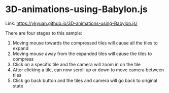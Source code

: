 # 3D-animations-using-Babylon.js


Link:  https://ykyuan.github.io/3D-animations-using-Babylon.js/

There are four stages to this sample:
1. Moving mouse towards the compressed tiles will cause all the tiles to expand
2. Moving mouse away from the expanded tiles will cause the tiles to compress
3. Click on a specific tile and the camera will zoom in on the tile
4. After clicking a tile, can now scroll up or down to move camera between tiles
5. Click go back button and the tiles and camera will go back to original state
